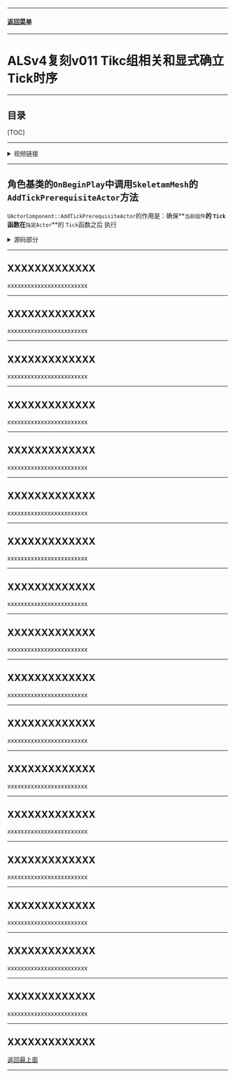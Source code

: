 
------

#### [返回菜单](../ALS_Menu.md)

------

# ALSv4复刻v011 Tikc组相关和显式确立Tick时序

------

## 目录

[TOC]

------

<details>
<summary>视频链接</summary>

> [高级运动系统解耦和复刻第十一期_哔哩哔哩_bilibili](https://www.bilibili.com/video/BV1ja41197XQ?share_source=copy_web&vd_source=ccfefcf8d65f5d070c57cddf34c94047&spm_id_from=333.788.player.switch&p=14)

------

</details>

------

## 角色基类的`OnBeginPlay`中调用`SkeletamMesh`的`AddTickPrerequisiteActor`方法

`UActorComponent::AddTickPrerequisiteActor`的作用是：确保**`当前组件`**的 `Tick`函数在**`指定Actor`**的 `Tick`函数之后 执行




<details>
<summary>源码部分</summary>

> **为什么需要这个`UActorComponent::AddTickPrerequisiteActor`？**
>
> 想象一个常见的场景：你有一个 `Character`（Actor）和一个挂在他身上的 `WeaponComponent`（UActorComponent）。`Character`的 `Tick`会处理移动、输入等，计算出这一帧最终的位置和旋转。而 `WeaponComponent`的 `Tick`需要根据 `Character`最终的位置和旋转来更新武器模型的位置（比如进行插值、抵消摄像机抖动等）。
>
> 如果执行顺序反过来，`WeaponComponent`先用上一帧的 `Character`数据更新了自己，然后 `Character`才计算本帧的新位置。那么武器就会落后一帧，永远无法与角色完全同步，导致肉眼可见的抖动或延迟。`AddTickPrerequisiteActor`就是用来解决这种依赖关系的。
>
> ```CPP
> // ActorComponent.h
> void UActorComponent::AddTickPrerequisiteActor(AActor* PrerequisiteActor)
> {
>  // 检查了前提Actor有效且自身可以Tick后，调用了前提Actor的 PrimaryActorTick属性的 AddPrerequisite方法。
>  if (PrimaryComponentTick.bCanEverTick && PrerequisiteActor && PrerequisiteActor->PrimaryActorTick.bCanEverTick)
>  {
>     // 这里的 PrimaryActorTick 和 PrimaryComponentTick 都是 FTickFunction类型的对象。FTickFunction是虚幻引擎Tick系统的核心
>     PrimaryComponentTick.AddPrerequisite(PrerequisiteActor, PrerequisiteActor->PrimaryActorTick);
>  }
> }
> 
> // TickTaskManager.cpp
> void FTickFunction::AddPrerequisite(UObject* TargetObject, struct FTickFunction& TargetTickFunction)
> {
> 	const bool bThisCanTick = (bCanEverTick || IsTickFunctionRegistered());
> 	const bool bTargetCanTick = (TargetTickFunction.bCanEverTick || TargetTickFunction.IsTickFunctionRegistered());
> 
> 	if (bThisCanTick && bTargetCanTick)
> 	{
> 		Prerequisites.AddUnique(FTickPrerequisite(TargetObject, TargetTickFunction));
> 	}
> }
> ```
>
> #### FTickFunction 是什么？
>
> `FTickFunction`是一个结构体，它封装了所有被Tick的事物的信息：比如：`AActor`中`FActorTickFunction`类型的成员变量`PrimaryActorTick`
>
> - **PrerequisiteObject:** 实际被调用的对象，相当于TickTarget（如一个UActorComponent或AActor）。
> - **ExecuteTick:** 一个函数指针，指向真正的Tick函数（如 `AActor::TickActor`或 `UActorComponent::TickComponent`）。
> - **TickGroup:** 它属于哪个Tick组（如TG_PrePhysics, TG_DuringPhysics, TG_PostPhysics等）。这是第一层排序依据。
> - **PrerequisiteTickFunctions:** 一个 `TArray<FTickFunction*>`，存储了**必须在本次Tick之前执行**的所有其他TickFunction。
> - **PrerequisiteTickDependencies:** 另一个 `TArray<FTickFunction*>`，存储了**依赖于本次Tick**的所有其他TickFunction（即本次Tick是它们的Prerequisite）。
>
> ### 这里放一下`TickingGroup`相关的源码
>
> ```cpp
> /** Determines which ticking group a tick function belongs to. */
> UENUM(BlueprintType)
> enum ETickingGroup : int
> {
>     /** Any item that needs to be executed before physics simulation starts. */
>     TG_PrePhysics UMETA(DisplayName="Pre Physics"),
> 
>     /** Special tick group that starts physics simulation. */                    
>     TG_StartPhysics UMETA(Hidden, DisplayName="Start Physics"),
> 
>     /** Any item that can be run in parallel with our physics simulation work. */
>     TG_DuringPhysics UMETA(DisplayName="During Physics"),
> 
>     /** Special tick group that ends physics simulation. */
>     TG_EndPhysics UMETA(Hidden, DisplayName="End Physics"),
> 
>     /** Any item that needs rigid body and cloth simulation to be complete before being executed. */
>     TG_PostPhysics UMETA(DisplayName="Post Physics"),
> 
>     /** Any item that needs the update work to be done before being ticked. */
>     TG_PostUpdateWork UMETA(DisplayName="Post Update Work"),
> 
>     /** Catchall for anything demoted to the end. */
>     TG_LastDemotable UMETA(Hidden, DisplayName = "Last Demotable"),
> 
>     /** Special tick group that is not actually a tick group. After every tick group this is repeatedly re-run until there are no more newly spawned items to run. */
>     TG_NewlySpawned UMETA(Hidden, DisplayName="Newly Spawned"),
> 
>     TG_MAX,
> };
> ```
>
> 可以看到分为了**8个Tick组**
>
> | 组名 (ENUM)             | 中文名           | 时机与描述                                                   | 典型用途                                                     |
> | :---------------------- | :--------------- | :----------------------------------------------------------- | :----------------------------------------------------------- |
> | **`TG_PrePhysics`**     | **物理前更新**   | **在物理模拟开始之前执行。** 这是最早的可用于游戏逻辑的Tick组。 | 处理玩家输入、计算移动意图、进行非物理性的移动（如飞行、游泳）、AI决策。任何需要影响物理系统的逻辑都应放在这里。 |
> | **`TG_StartPhysics`**   | **物理开始**     | **标志着物理模拟阶段的开始。** 注意：**这个组通常不用于游戏逻辑Tick。** 它主要用于引擎内部启动物理模拟任务。用户自定义的Tick函数极少注册到这个组。 | 引擎内部使用。                                               |
> | **`TG_DuringPhysics`**  | **物理中更新**   | **与物理模拟并行执行。** 这是最需要小心使用的组。它的Tick函数**不保证**在物理模拟的某个精确点运行，因为它们是在另一个线程上并行处理的。 | 那些与物理模拟没有严格先后顺序、可以并行执行的非关键逻辑。对性能敏感且可并行的计算。**通常不建议常规游戏逻辑使用。** |
> | **`TG_EndPhysics`**     | **物理结束**     | **标志着物理模拟阶段的结束。** 与 `TG_StartPhysics`类似，**这个组通常也不用于游戏逻辑Tick**，而是引擎内部用于完成物理模拟。 | 引擎内部使用。                                               |
> | **`TG_PostPhysics`**    | **物理后更新**   | **在物理模拟完全完成之后执行。** 这是最常用、最安全的组之一。此时，所有物体的物理状态（位置、旋转、速度等）都已经计算完毕，是本帧的最终结果。 | 基于物理结果的逻辑：摄像机碰撞检测、武器附着、动画状态更新（需要最终位置）、触发器等。 |
> | **`TG_PostUpdateWork`** | **后期更新**     | **在 `TG_PostPhysics`之后执行。** 用于处理那些需要最终变换数据的逻辑。 | 摄像机管理（计算最终的视图矩阵）、UI元素的世界空间投射、绘制调试信息。 |
> | **`TG_LastDemotable`**  | **最终更新**     | **在 `TG_PostUpdateWork`之后，但在渲染线程开始处理本帧数据之前执行。** 这是游戏线程能处理本帧逻辑的**最后机会**。 | 非常晚期的、必须在渲染前完成的逻辑。例如，某些特殊的特效系统或自定义的渲染数据准备。 |
> | **`TG_NewlySpawned`**   | **新生对象更新** | **这是一个特殊的组。** 它**不是**一个标准的时序点。被标记为此组的Tick函数会被**降级（Demoted）** 到下一个合适的、更晚的TickGroup中去执行（通常是当前帧的 `TG_LastDemotable`）。**目的是保证新生成的对象不会在当前帧Tick。** | 确保通过 `SpawnActor`在当前帧创建的Actor，其 `Tick`函数会在**下一帧**才第一次执行，避免使用未完全初始化的状态。 |
>
> ## `AddPrerequisite(UActorComponent* DependentComponent, FTickFunction& DependentTickFunction)`的内部逻辑简化如下：
>
> 1. 找到 `PrerequisiteActor`（前提）的 `PrimaryActorTick`（一个 `FTickFunction`）。
> 2. 找到 `DependentComponent`（当前组件）的 `PrimaryComponentTick`（另一个 `FTickFunction`）。
> 3. 调用 `PrerequisiteActor->PrimaryActorTick.PrerequisiteTickDependencies.AddUnique(&DependentTickFunction)`
>    - **这意味着：** 将“当前组件的TickFunction”添加到“前提Actor的TickFunction”的“依赖我的人”的列表中。
> 4. 调用 `DependentComponent->PrimaryComponentTick.PrerequisiteTickFunctions.AddUnique(&PrerequisiteActor->PrimaryActorTick)`。
>    - **这意味着：** 将“前提Actor的TickFunction”添加到“当前组件的TickFunction”的“我必须等待的人”的列表中。
>
> **这样就建立了一个双向的依赖关系图。**
>
> 
>
> ## 引擎如何利用这个依赖图进行调度？
>
> Tick的调度发生在 `UGameEngine::Tick`中，最终会调用到 `FTickTaskManager`。
>
> 整个过程分为多个阶段：
>
> **阶段一：注册和收集（Register）**
>
> - 所有可Tick的Actor和Component都会将自己的 `FTickFunction`注册到全局的 `FTickTaskManager`中。
>
> **阶段二：并行化分析和排序（PreTick / Tick）**
>
> - 引擎并不是简单地把所有TickFunction扔进一个数组然后遍历。为了最大化利用多核CPU，它采用了**TaskGraph** 系统。
> - `FTickTaskManager`会遍历所有注册的TickFunction，并根据它们的 **TickGroup** 和 **Prerequisite依赖关系** 来构建一个**有向无环图（DAG）**。
> - **TickGroup是第一级排序：** 所有TG_PrePhysics的Tick都会在TG_DuringPhysics之前执行，以此类推。
> - **Prerequisite是第二级（组内）排序：** 在同一个TickGroup内部，依赖关系决定了执行顺序。如果A依赖B，那么B一定排在A之前。引擎会使用**拓扑排序（Topological Sort）** 算法来解析这个依赖图，找到一个合法的线性执行序列。
>
> **阶段三：分发和执行（Dispatch）**
>
> - 排序完成后，引擎不会自己按顺序调用每个TickFunction。
> - 它会将排好序的TickFunction列表转换成一系列**任务（Task）**，然后将这些任务投递到**任务图系统**中。
> - 任务图系统的工作线程会从任务队列中领取任务并执行。**关键点在于：** 任务之间的依赖关系（通过 `PrerequisiteTickFunctions`建立）会被翻译成任务图的“前置任务（Prerequisite Task）”。一个任务只有在它的所有前置任务都完成后，才会被允许执行。
> - 这就是为什么即使你的 `WeaponComponent`和 `Character`在同一个TickGroup（比如TG_PrePhysics），并且被不同的线程处理，依赖关系也依然能保证正确。线程在准备执行 `WeaponComponent`的Tick任务时，会先检查其前置任务（`Character`的Tick）是否已完成。如果没完成，它就等待或先去处理其他任务。
>
> **阶段四：收尾（PostTick）**
>
> - 所有TickGroup都处理完毕后，进入下一帧。
>
> ### 总结与工作流程
>
> 当你调用 `MyWeaponComponent->AddTickPrerequisiteActor(MyCharacter)`时，你实际上是在做：
>
> 1. **声明依赖：** “MyWeaponComponent的Tick依赖于MyCharacter的Tick”。
> 2. **修改图结构：** 在引擎内部的Tick依赖图中添加了一条从 `MyCharacter->PrimaryActorTick`指向 `MyWeaponComponent->PrimaryComponentTick`的边。
> 3. **影响调度：** 在每一帧的Tick调度阶段，任务图系统会识别这条边，并确保 `MyCharacter`的Tick任务作为 `MyWeaponComponent`的Tick任务的前置任务。
> 4. **保证顺序：** 最终，无论在单线程还是多线程环境下，`MyCharacter->Tick()`总是先于 `MyWeaponComponent->TickComponent()`执行。
>
> ## 那如果，我在运行时创建了一个Actor，比如GetWorld->SpawnActor出来的，那它会加到哪个Tick组？根据父类吗？还是直接走默认值？那Tick顺序呢？排在谁的后面，谁的前面，这个如何确定？
>
> TickGroup，通常来自CDO（Class Default Object）
>
> 生成时是否允许Tick也很关键，因为bCanEverTick和bStartWithTickEnabled会影响是否注册到调度系统
>
> Tick顺序的确定，除了Tick组，还有注册顺序和依赖关系。新Actor在生成时注册，会排在当前帧已注册Actor之后，但如果有依赖关系，任务图会通过拓扑排序处理
>
> ### 简述一下答案：加到哪个组会根据创建时的参数`PrimaryActorTick`和CDO决定，Tick顺序会优先根据TickGroup排序，然后会根据注册顺序决定当前组内的顺序（排在队尾）
>
> ### 1. TickGroup 的确定：继承与默认值
>
> 当一个Actor通过 `UWorld::SpawnActor`被创建时，它的 `PrimaryActorTick`属性（这是一个 `FTickFunction`）的 `TickGroup`是如何确定的？
>
> **来自于该Actor类的类默认对象（CDO - Class Default Object）。**
>
> - **CDO 是什么？** 每个UClass都有一个单例对象，称为CDO，它存储了该类的所有属性的默认值。当你编译C++代码或蓝图时，这些默认值就被确定了。
> - **初始化流程：**
>   1. `SpawnActor`会创建Actor的一个新实例。
>   2. 在构造过程中，这个新实例的属性的初始值会**从CDO复制过来**。这包括了 `PrimaryActorTick`这个结构体中的所有成员，自然也就包括了 `TickGroup`。
>   3. 因此，一个新生的Actor，它的TickGroup**完全由其所属的类决定**。你在蓝图或C++中为这个类设置的默认TickGroup是什么，生成出来的Actor就是什么。
>
> **如何设置默认TickGroup？**
>
> - **C++:** 在类的构造函数中设置。
>
>   ```cpp
>   AMyActor::AMyActor()
>   {
>       PrimaryActorTick.TickGroup = TG_PostPhysics; // 例如设置为物理后更新
>       PrimaryActorTick.bCanEverTick = true;
>       // ...
>   }
>   ```
>
> - **蓝图:** 在蓝图的“细节”面板中，“Actor”分类下直接设置“Tick Group”属性。
>
> **结论：** 运行时生成的Actor，其TickGroup**直接走CDO中的默认值**，与“父类”无关（除非父类构造函数修改了它，但那是初始化逻辑，不是继承关系）。
>
> ------
>
> ### 2. Tick 顺序的确定：一个多层次的排序系统
>
> “排在谁的后面，谁的前面”这个问题更复杂，它不是一个简单的列表，而是一个由**多个层级规则**共同决定的系统。引擎每一帧都会为所有需要Tick的Actor和组件计算出一个执行顺序。
>
> 决定顺序的规则，按优先级从高到低排列：
>
> #### 第一级：TickGroup（最高优先级）
>
> 这是最粗粒度的排序。引擎会严格按照TickGroup的枚举顺序进行Tick。顺序是：
>
> ```
> TG_PrePhysics`-> `TG_DuringPhysics`-> `TG_PostPhysics`-> `TG_PostUpdateWork`-> `TG_LastDemotable
> ```
>
> **规则：** 所有在 `TG_PrePhysics`组的Actor一定会在所有 `TG_DuringPhysics`组的Actor**之前**完成Tick。这是绝对的，无法被逾越的鸿沟。
>
> #### 第二级：依赖关系（Prerequisite Dependencies）
>
> **在同一个TickGroup内部**，顺序由我们之前讨论的**依赖关系图**决定。
>
> - 如果Actor A的Tick是Actor B的Tick的 prerequisite（通过 `AddTickPrerequisiteActor`设置），那么**无论注册顺序如何**，A的Tick一定会排在B的Tick之前执行。
> - 引擎使用拓扑排序算法来解析这个依赖图，保证依赖者永远在被依赖者之后执行。
>
> #### 第三级：注册顺序（Fallback）
>
> **在同一个TickGroup内部，且彼此之间没有建立任何依赖关系**的Actor们，它们的执行顺序就由**注册顺序**决定。
>
> - **“注册”是什么意思？** 当一个Actor的 `bCanEverTick`为true且 `bStartWithTickEnabled`为true（或之后被激活）时，它会在某一帧将自己注册到全局的Tick任务管理器中。
> - **新生成的Actor何时注册？** `SpawnActor`调用通常发生在某帧的GameThread逻辑中（例如在某个Actor的Tick里生成新Actor）。这个新Actor会在**当前帧的Tick注册阶段结束时**被加入到注册列表里。
> - **顺序如何？** 对于在同一帧中生成的多个Actor，它们的注册顺序通常与生成（Spawn）的调用顺序一致。
>
> **因此，对于一个新生Actor：**
>
> 1. 它会被排在它**所在TickGroup的队列末尾**。
> 2. 如果这个组里已经有100个老Actor，那么新Actor就会排在第101位。
> 3. 它会在这个组内所有老Actor之后、但在下一TickGroup的所有Actor之前执行Tick。
>
> ------
>
> ### 总结与工作流程模拟
>
> 假设你在第N帧的 `TG_DuringPhysics`阶段（例如某个Character的Tick函数里）调用 `SpawnActor`生成了一个 `Actor_X`，它的默认TickGroup也是 `TG_DuringPhysics`。
>
> 1. **生成（Spawn）：** `Actor_X`被创建，其 `PrimaryActorTick.TickGroup`被设置为 `TG_DuringPhysics`。
> 2. **注册（Register）：** 在第N帧的Tick注册阶段结束时，`Actor_X`被添加到 `FTickTaskManager`中 `TG_DuringPhysics`组的**注册列表的末尾**。
> 3. **排序（Sort）：** 在第N+1帧的Tick开始前：
>    - **第一级：** 引擎先处理完所有 `TG_PrePhysics`的Actor。
>    - **第二级：** 开始处理 `TG_DuringPhysics`组。引擎会先根据**依赖关系**对这个组内的所有Actor（包括老Actor和`Actor_X`）进行拓扑排序，修正它们的顺序。如果 `Actor_X`被一个老Actor依赖，它可能会被排到前面去。
>    - **第三级：** 对于没有依赖关系的Actor，保持它们的**注册顺序**。因为 `Actor_X`是上一帧末尾新注册的，所以它通常排在这个组所有“资深”Actor的后面。
> 4. **执行（Execute）：** 在第N+1帧，`Actor_X`的 `Tick`函数会在其TickGroup内、所有没有依赖它的老Actor之后执行。
>
> **给你的实践建议：**
>
> - **不要依赖注册顺序！** 这是最脆弱的一种顺序保证。不同平台、不同优化下的执行顺序可能产生差异。
> - 如果两个Actor的逻辑有严格的先后要求，**永远优先使用 `AddTickPrerequisiteActor`或 `AddTickPrerequisiteComponent`来显式地建立依赖关系**。这是唯一可靠的方法。
> - 合理地设置 `TickGroup`是优化性能和保证逻辑正确性的重要手段。例如，不需要物理信息的特效放在 `TG_PostPhysics`，需要根据最终位置渲染的物品放在 `TG_LastDemotable`。

------

</details>




------

## XXXXXXXXXXXXX

xxxxxxxxxxxxxxxxxxxxxxxx

------

## XXXXXXXXXXXXX

xxxxxxxxxxxxxxxxxxxxxxxx

------

## XXXXXXXXXXXXX

xxxxxxxxxxxxxxxxxxxxxxxx

------

## XXXXXXXXXXXXX

xxxxxxxxxxxxxxxxxxxxxxxx

------

## XXXXXXXXXXXXX

xxxxxxxxxxxxxxxxxxxxxxxx

------

## XXXXXXXXXXXXX

xxxxxxxxxxxxxxxxxxxxxxxx

------

## XXXXXXXXXXXXX

xxxxxxxxxxxxxxxxxxxxxxxx

------

## XXXXXXXXXXXXX

xxxxxxxxxxxxxxxxxxxxxxxx

------

## XXXXXXXXXXXXX

xxxxxxxxxxxxxxxxxxxxxxxx

------

## XXXXXXXXXXXXX

xxxxxxxxxxxxxxxxxxxxxxxx

------

## XXXXXXXXXXXXX

xxxxxxxxxxxxxxxxxxxxxxxx

------

## XXXXXXXXXXXXX

xxxxxxxxxxxxxxxxxxxxxxxx

------

## XXXXXXXXXXXXX

xxxxxxxxxxxxxxxxxxxxxxxx

------

## XXXXXXXXXXXXX

xxxxxxxxxxxxxxxxxxxxxxxx

------

## XXXXXXXXXXXXX

xxxxxxxxxxxxxxxxxxxxxxxx

------

## XXXXXXXXXXXXX

xxxxxxxxxxxxxxxxxxxxxxxx

------

## XXXXXXXXXXXXX

xxxxxxxxxxxxxxxxxxxxxxxx

------

XXXXXXXXXXXXX
------

[返回最上面](#返回菜单)

___________________________________________________________________________________________
